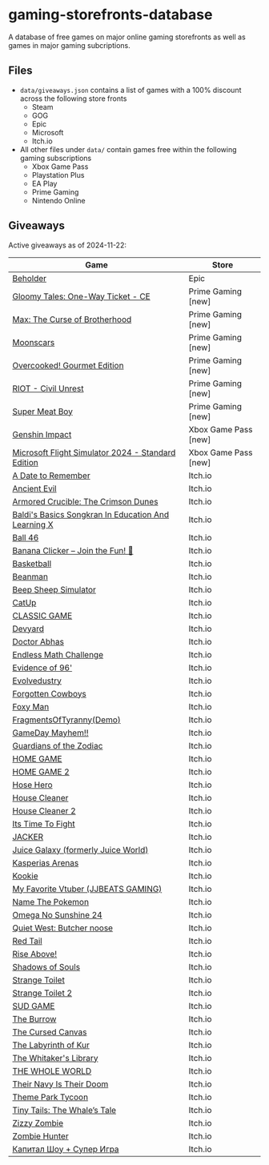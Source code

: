 # gaming-storefronts-database

A database of free games on major online gaming storefronts as well as games in major gaming subcriptions.

## Files

- `data/giveaways.json` contains a list of games with a 100% discount across the following store fronts
  - Steam
  - GOG
  - Epic
  - Microsoft
  - Itch.io
- All other files under `data/` contain games free within the following gaming subscriptions
  - Xbox Game Pass
  - Playstation Plus
  - EA Play
  - Prime Gaming
  - Nintendo Online

## Giveaways

Active giveaways as of 2024-11-22:

| Game | Store |
| --- | --- |
| [Beholder](https://store.epicgames.com/en-US/p/beholder-8c3b4c) | Epic |
| [Gloomy Tales: One-Way Ticket - CE](https://gaming.amazon.com/gloomy-tales-one-way-ticket-ce-legacy/dp/amzn1.pg.item.c3112c6d-9286-4a74-96ff-b99607008c37?ref_=SM_GloomyTalesOneWayTicketCE_S01_FGWP_CRWN) | Prime Gaming [new] |
| [Max: The Curse of Brotherhood](https://gaming.amazon.com/max-the-curse-of-brotherhood-aga/dp/amzn1.pg.item.fca09aa1-fa6e-4c47-9843-cedb178ee90f?ref_=SM_MaxTheCurseofBrotherhood_S02_FGWP_CRWN) | Prime Gaming [new] |
| [Moonscars](https://gaming.amazon.com/moonscars-gog/dp/amzn1.pg.item.0f9215fa-e5d8-4683-99d5-defc6cd63c68?ref_=SM_Moonscars_S01_FGWP_CRWN) | Prime Gaming [new] |
| [Overcooked! Gourmet Edition](https://gaming.amazon.com/overcooked-gourmet-edition-gog/dp/amzn1.pg.item.c6114db6-8fcd-49d2-8c3c-3747519a78fd?ref_=SM_OvercookedGourmetEdition_S01_FGWP_CRWN) | Prime Gaming [new] |
| [RIOT - Civil Unrest](https://gaming.amazon.com/riot-civil-unrest-gog/dp/amzn1.pg.item.ca3a6daa-e68a-4f5a-898f-f7a4cea089c6?ref_=SM_RIOTCivilUnrest_S01_FGWP_CRWN) | Prime Gaming [new] |
| [Super Meat Boy](https://gaming.amazon.com/super-meat-boy-epic/dp/amzn1.pg.item.fdd65066-5b10-49d8-9a0d-8cece25399e8?ref_=SM_SuperMeatBoy_S01_FGWP_CRWN) | Prime Gaming [new] |
| [Genshin Impact](https://www.xbox.com/en-en/games/store/-/9N7TFFRRZCC9) | Xbox Game Pass [new] |
| [Microsoft Flight Simulator 2024 - Standard Edition](https://www.xbox.com/en-en/games/store/-/9P2VGCTBMM52) | Xbox Game Pass [new] |
| [A Date to Remember](https://jjbeats99.itch.io/a-date-to-remember) | Itch.io |
| [Ancient Evil](https://musialkov.itch.io/ancient-evil) | Itch.io |
| [Armored Crucible: The Crimson Dunes](https://fontty.itch.io/ac-tcd) | Itch.io |
| [Baldi's Basics Songkran In Education And Learning X](https://sj-logo-transparent.itch.io/baldis-basics-songkran-in-education-and-learning-x) | Itch.io |
| [Ball 46](https://yahay-games.itch.io/ball-46) | Itch.io |
| [Banana Clicker – Join the Fun! 🍌](https://mrpaul667.itch.io/banana-clicker) | Itch.io |
| [Basketball](https://gwa123.itch.io/football) | Itch.io |
| [Beanman](https://archimedean-gaming.itch.io/beanman) | Itch.io |
| [Beep Sheep Simulator](https://osamamsa123.itch.io/beep-sheep-simulator) | Itch.io |
| [CatUp](https://dazaizer0.itch.io/catup) | Itch.io |
| [CLASSIC GAME](https://iamqqqqqqq.itch.io/classicgame) | Itch.io |
| [Devyard](https://thethil.itch.io/devyard) | Itch.io |
| [Doctor Abhas](https://gwa123.itch.io/doctor-abhas) | Itch.io |
| [Endless Math Challenge](https://notritter.itch.io/endless-math-challenge) | Itch.io |
| [Evidence of 96'](https://teammelon.itch.io/evidence-of-96) | Itch.io |
| [Evolvedustry](https://evolvedustry.itch.io/evolvedustry) | Itch.io |
| [Forgotten Cowboys](https://musialkov.itch.io/forgotten-cobwoys) | Itch.io |
| [Foxy Man](https://al7ussain.itch.io/foxy-man) | Itch.io |
| [FragmentsOfTyranny(Demo)](https://khoyman.itch.io/fragmentsoftyrannydemo) | Itch.io |
| [GameDay Mayhem!!](https://indifferentpenguin.itch.io/gamedaymayhem) | Itch.io |
| [Guardians of the Zodiac](https://evans018creations.itch.io/guardians-of-the-zodiac) | Itch.io |
| [HOME GAME](https://iamqqqqqqq.itch.io/homegame) | Itch.io |
| [HOME GAME 2](https://iamqqqqqqq.itch.io/homegame2) | Itch.io |
| [Hose Hero](https://mr-ying.itch.io/hosehero) | Itch.io |
| [House Cleaner](https://al7ussain.itch.io/housecleaner) | Itch.io |
| [House Cleaner 2](https://al7ussain.itch.io/house-cleaner-2) | Itch.io |
| [Its Time To Fight](https://gwa123.itch.io/its-time-to-fight) | Itch.io |
| [JACKER](https://ry2110.itch.io/jacker) | Itch.io |
| [Juice Galaxy (formerly Juice World)](https://fishlicka.itch.io/juice-galaxy) | Itch.io |
| [Kasperias Arenas](https://kasperv.itch.io/kasperias-arenas) | Itch.io |
| [Kookie](https://jjbeats99.itch.io/kookie) | Itch.io |
| [My Favorite Vtuber (JJBEATS GAMING)](https://jjbeats99.itch.io/jjbeats-gaming) | Itch.io |
| [Name The Pokemon](https://gwa123.itch.io/name-the-pokemon) | Itch.io |
| [Omega No Sunshine 24](https://galoxyum.itch.io/ons24) | Itch.io |
| [Quiet West: Butcher noose](https://squidsquadpapi.itch.io/quiet-west-butcher-noose) | Itch.io |
| [Red Tail](https://musialkov.itch.io/redtail) | Itch.io |
| [Rise Above!](https://alessandro06-0.itch.io/rise-above) | Itch.io |
| [Shadows of Souls](https://ayfjay.itch.io/shadows-of-souls) | Itch.io |
| [Strange Toilet](https://thethil.itch.io/strange-toilet) | Itch.io |
| [Strange Toilet 2](https://thethil.itch.io/strange-toilet-2) | Itch.io |
| [SUD GAME](https://gwa123.itch.io/sud-game) | Itch.io |
| [The Burrow](https://saladin786.itch.io/the-burrow) | Itch.io |
| [The Cursed Canvas](https://saiko-games.itch.io/the-cursed-canvas) | Itch.io |
| [The Labyrinth of Kur](https://fontty.itch.io/kur) | Itch.io |
| [The Whitaker's Library](https://lorex-games.itch.io/the-whitakers-library-part-1) | Itch.io |
| [THE WHOLE WORLD](https://gwa123.itch.io/the-whole-world) | Itch.io |
| [Their Navy Is Their Doom](https://pressfstudio.itch.io/their-navy-is-their-doom) | Itch.io |
| [Theme Park Tycoon](https://gwa123.itch.io/theme-park-tycoon) | Itch.io |
| [Tiny Tails: The Whale’s Tale](https://al7ussain.itch.io/whale-game) | Itch.io |
| [Zizzy Zombie](https://gwa123.itch.io/zizzy-zombie) | Itch.io |
| [Zombie Hunter](https://al7ussain.itch.io/zombie-hunter) | Itch.io |
| [Капитал Шоу + Супер Игра](https://existical.itch.io/capitalshow) | Itch.io |
